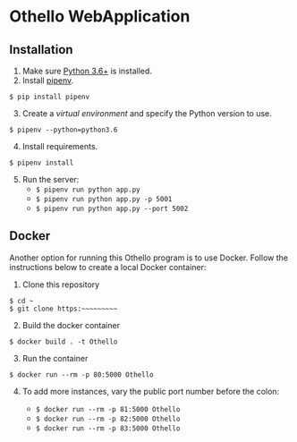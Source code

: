 # Othello WebApplication

## Installation

1. Make sure [Python 3.6+](https://www.python.org/downloads/) is installed. 
2. Install [pipenv](https://github.com/kennethreitz/pipenv). 

```
$ pip install pipenv 
```

3. Create a _virtual environment_ and specify the Python version to use. 

```
$ pipenv --python=python3.6
```

4. Install requirements.  

```
$ pipenv install 
``` 

5. Run the server:
    * `$ pipenv run python app.py` 
    * `$ pipenv run python app.py -p 5001`
    * `$ pipenv run python app.py --port 5002`
    
## Docker

Another option for running this Othello program is to use Docker.  Follow the instructions below to create a local Docker container:

1. Clone this repository

```
$ cd ~
$ git clone https:~~~~~~~~~

```

2. Build the docker container

```
$ docker build . -t Othello 
```

3. Run the container

```
$ docker run --rm -p 80:5000 Othello
```

4. To add more instances, vary the public port number before the colon:

    * `$ docker run --rm -p 81:5000 Othello`
    * `$ docker run --rm -p 82:5000 Othello`
    * `$ docker run --rm -p 83:5000 Othello`

